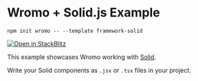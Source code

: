 # Wromo + Solid.js Example

```
npm init wromo -- --template framework-solid
```

[![Open in StackBlitz](https://developer.stackblitz.com/img/open_in_stackblitz.svg)](https://stackblitz.com/github/Wromo/wromo/tree/latest/examples/framework-solid)

This example showcases Wromo working with [Solid](https://www.solidjs.com/).

Write your Solid components as `.jsx` or `.tsx` files in your project.
